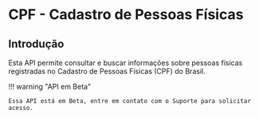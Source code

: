 # CPF - Cadastro de Pessoas Físicas

## Introdução

Esta API permite consultar e buscar informações sobre pessoas físicas
registradas no Cadastro de Pessoas Físicas (CPF) do Brasil.

!!! warning "API em Beta"

    Essa API está em Beta, entre em contato com o Suporte para solicitar acesso.
